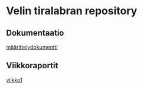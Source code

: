 # Velin tiralabran repository

## Dokumentaatio
[määrittelydokumentti](https://github.com/MyVeli/tiralabra/blob/master/dokumentaatio/maarittely.md)

## Viikkoraportit
[viikko1](https://github.com/MyVeli/tiralabra/blob/master/viikkoraportit/viikko1.md)

